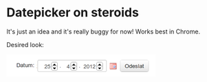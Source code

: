# Datepicker on steroids

It's just an idea and it's really buggy for now! Works best in Chrome.

Desired look:

![screenshot](https://github.com/HosipLan/datepicker-on-steroids/raw/master/screenshot.png)
